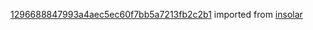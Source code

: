[1296688847993a4aec5ec60f7bb5a7213fb2c2b1](https://github.com/insolar/insolar/commit/1296688847993a4aec5ec60f7bb5a7213fb2c2b1) imported from [insolar](https://github.com/insolar/insolar)
